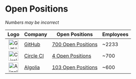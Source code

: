 # Open Positions

*Numbers may be incorrect*

| Logo | Company | Open Positions | Employees |
|:---:|---|---|---|
| <img src="https://cdn-icons-png.flaticon.com/512/25/25231.png" alt="GitHub" width="32px"/> | [GitHub](https://github.com/) | [700 Open Positions](https://github.com/about/careers) | ~2233 |
| <img src="https://upload.wikimedia.org/wikipedia/commons/thumb/8/82/Circleci-icon-logo.svg/1200px-Circleci-icon-logo.svg.png" alt="Circle CI" width="32px"/> | [Circle CI](https://circleci.com/) | [4 Open Positions](https://circleci.com/careers/jobs/) | ~700 |
| <img src="https://global-uploads.webflow.com/61a5f26c208f01370ddd9747/61a68585044d273f88cb1dff_Logo-Algolia-815x458-Color.png" alt="Algolia" width="32px"/> | [Algolia](https://www.algolia.com/) | [103 Open Positions](https://www.algolia.com/careers/?query=&amp;page=1&amp;configure%5BclickAnalytics%5D=true&amp;configure%5BhitsPerPage%5D=15&amp;hierarchicalMenu%5Bcategories.lvl0%5D=R%26D) | ~600 |
